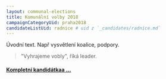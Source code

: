 ```yaml
---
layout: communal-elections
title: Komunální volby 2018
campaignCategoryUid: praha2018
candidateListUid: radnice # uid z `_candidates/radnice.md`
---
```



Úvodní text. Např vysvětlení koalice, podpory.

> "Vyhrajeme vobly", říká leader.

#### [Kompletní kandidátkaa ...](_candidatelists/kandidatka/)
